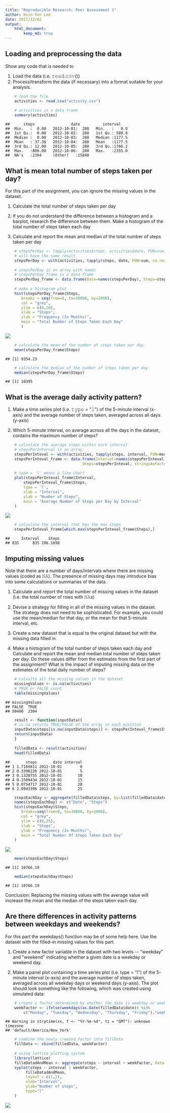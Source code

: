 ```yaml
---
title: "Reproducible Research: Peer Assessment 1"
author: Hsin-Yen Lee
date: 2017/12/02
output:
    html_document:
        keep_md: true
---
```




## Loading and preprocessing the data
Show any code that is needed to

1. Load the data (i.e. 𝚛𝚎𝚊𝚍.𝚌𝚜𝚟())
2. Process/transform the data (if necessary) into a format suitable for your analysis.


```r
    # load the file
    activities <- read.csv("activity.csv")
    
    # activities is a data frame
    summary(activities)
```

```
##      steps                date          interval     
##  Min.   :  0.00   2012-10-01:  288   Min.   :   0.0  
##  1st Qu.:  0.00   2012-10-02:  288   1st Qu.: 588.8  
##  Median :  0.00   2012-10-03:  288   Median :1177.5  
##  Mean   : 37.38   2012-10-04:  288   Mean   :1177.5  
##  3rd Qu.: 12.00   2012-10-05:  288   3rd Qu.:1766.2  
##  Max.   :806.00   2012-10-06:  288   Max.   :2355.0  
##  NA's   :2304     (Other)   :15840
```

## What is mean total number of steps taken per day?
For this part of the assignment, you can ignore the missing values in the dataset.

1. Calculate the total number of steps taken per day

2. If you do not understand the difference between a histogram and a barplot, research the difference between them. Make a histogram of the total number of steps taken each day

3. Calculate and report the mean and median of the total number of steps taken per day


```r
    # stepsPerDay <- tapply(activities$steps, activities$date, FUN=sum, na.rm=TRUE)
    # will have the same result
    stepsPerDay <- with(activities, tapply(steps, date, FUN=sum, na.rm=TRUE))
    
    # stepsPerDay is an array with names
    # stepsPerDay_frame is a data frame 
    stepsPerDay_frame <- data.frame(Date=names(stepsPerDay), Steps=stepsPerDay)
    
    # make a histogram plot
    hist(stepsPerDay_frame$Steps, 
       breaks = seq(from=0, to=30000, by=2000), 
       col = "grey", 
       ylim = c(0,20), 
       xlab = "Steps", 
       ylab = "Frequency (In Months)", 
       main = "Total Number of Steps Taken Each Day"
       )
```

![](PA1_template_files/figure-html/basicProcessing-1.png)<!-- -->

```r
    # calculate the mean of the number of steps taken per day
    mean(stepsPerDay_frame$Steps)
```

```
## [1] 9354.23
```

```r
    # calculate the median of the number of steps taken per day
    median(stepsPerDay_frame$Steps)
```

```
## [1] 10395
```


## What is the average daily activity pattern?
1. Make a time series plot (i.e. 𝚝𝚢𝚙𝚎 = "𝚕") of the 5-minute interval (x-axis) and the average number of steps taken, averaged across all days (y-axis)

2. Which 5-minute interval, on average across all the days in the dataset, contains the maximum number of steps?


```r
    # calculate the average steps within each interval
    # stepsPerInterval is an array
    stepsPerInteval <- with(activities, tapply(steps, interval, FUN=mean, na.rm=TRUE))
    stepsPerInteval_frame <- data.frame(Interval=names(stepsPerInteval), 
                                  Steps=stepsPerInteval, stringsAsFactors = FALSE)
  
    # type = 'l' means a line chart
    plot(stepsPerInteval_frame$Interval, 
        stepsPerInteval_frame$Steps, 
        type = 'l', 
        xlab = "Interval", 
        ylab = "Number of Steps", 
        main = "Average Number of Steps per Day by Interval"
    )
```

![](PA1_template_files/figure-html/pattern-1.png)<!-- -->

```r
    # calculate the interval that has the max steps
    stepsPerInteval_frame[which.max(stepsPerInteval_frame$Steps),]
```

```
##     Interval    Steps
## 835      835 206.1698
```

## Imputing missing values
Note that there are a number of days/intervals where there are missing values (coded as 𝙽𝙰). The presence of missing days may introduce bias into some calculations or summaries of the data.

1. Calculate and report the total number of missing values in the dataset (i.e. the total number of rows with 𝙽𝙰s)

2. Devise a strategy for filling in all of the missing values in the dataset. The strategy does not need to be sophisticated. For example, you could use the mean/median for that day, or the mean for that 5-minute interval, etc.

3. Create a new dataset that is equal to the original dataset but with the missing data filled in.

4. Make a histogram of the total number of steps taken each day and Calculate and report the mean and median total number of steps taken per day. Do these values differ from the estimates from the first part of the assignment? What is the impact of imputing missing data on the estimates of the total daily number of steps?


```r
    # calculte all the missing values in the dataset
    missingValues <- is.na(activities)
    # TRUE or FALSE count
    table(missingValues)
```

```
## missingValues
## FALSE  TRUE 
## 50400  2304
```

```r
    result <- function(inputData){
    # is.na returns TRUE/FALSE of the array in each position
    inputData$steps[is.na(inputData$steps)] <- stepsPerInteval_frame$Steps
    return(inputData)
    }
    
    filledData <- result(activities)
    head(filledData)
```

```
##       steps       date interval
## 1 1.7169811 2012-10-01        0
## 2 0.3396226 2012-10-01        5
## 3 0.1320755 2012-10-01       10
## 4 0.1509434 2012-10-01       15
## 5 0.0754717 2012-10-01       20
## 6 2.0943396 2012-10-01       25
```

```r
    stepsEachDay <- aggregate(filledData$steps, by=list(filledData$date), FUN=sum)
    names(stepsEachDay) <- c("Date", "Steps")
    hist(stepsEachDay$Steps, 
       breaks=seq(from=0, to=30000, by=2000),
       col = "grey",
       ylim = c(0,25),
       xlab = "Steps",
       ylab = "Frequency (In Months)",
       main = "Total Number Of Steps Taken Each Day"
    )
```

![](PA1_template_files/figure-html/missingvalues-1.png)<!-- -->

```r
    mean(stepsEachDay$Steps)
```

```
## [1] 10766.19
```

```r
    median(stepsEachDay$Steps)
```

```
## [1] 10766.19
```
Conclusion: Replacing the missing values with the average value will increase the mean and the median of the steps taken each day.


## Are there differences in activity patterns between weekdays and weekends?
For this part the weekdays() function may be of some help here. Use the dataset with the filled-in missing values for this part.

1. Create a new factor variable in the dataset with two levels -- "weekday" and "weekend" indicating whether a given date is a weekday or weekend day. 

2. Make a panel plot containing a time series plot (i.e. type = "l") of the 5-minute interval (x-axis) and the average number of steps taken, averaged across all weekday days or weekend days (y-axis). The plot should look something like the following, which was created using simulated data:


```r
    # create a factor determined by whether the date is weekday or weekend
    weekFactor <- ifelse(weekdays(as.Date(filledData$date)) %in%  
        c("Monday", "Tuesday", "Wednesday", "Thursday", "Friday"),"weekday", "weekend")
```

```
## Warning in strptime(xx, f <- "%Y-%m-%d", tz = "GMT"): unknown timezone
## 'default/America/New_York'
```

```r
    # combine the newly created factor into fillData
    fillData <- cbind(filledData, weekFactor)
    
    # using lattice plotting system
    library(lattice)
    filleDatadAndMean <- aggregate(steps ~ interval + weekFactor, data=fillData, mean)
    xyplot(steps ~ interval | weekFactor, 
         filleDatadAndMean, 
         layout = c(1,2), 
         xlab="Interval", 
         ylab="Number of steps", 
         type="l"
    )
```

![](PA1_template_files/figure-html/differences-1.png)<!-- -->
